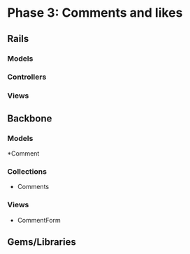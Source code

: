 # Phase 3: Comments and likes

## Rails
### Models

### Controllers

### Views

## Backbone
### Models
*Comment


### Collections
* Comments

### Views
* CommentForm

## Gems/Libraries
